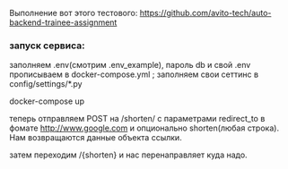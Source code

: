 Выполнение вот этого тестового: https://github.com/avito-tech/auto-backend-trainee-assignment

### запуск сервиса:
заполняем .env(смотрим .env_example), пароль db и свой .env прописываем в docker-compose.yml ; заполняем свои сеттинс в config/settings/*.py

docker-compose up

теперь отправляем POST на /shorten/ с параметрами redirect_to в фомате http://www.google.com и опционально shorten(любая строка). Нам возвращаются данные объекта ссылки.

затем переходим /{shorten} и нас перенаправляет куда надо.